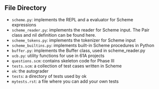 ## File Directory
- `scheme.py`: implements the REPL and a evaluator for Scheme expressions
- `scheme_reader.py`: implements the reader for Scheme input. The Pair class and nil definition can be found here.
- `scheme_tokens.py`: implements the tokenizer for Scheme input
- `scheme_builtins.py`: implements built-in Scheme procedures in Python
- `buffer.py`: implements the Buffer class, used in scheme_reader.py
- `ucb.py`: utility functions for use in 61A projects
- `questions.scm`: contains skeleton code for Phase III
- `tests.scm`: a collection of test cases written in Scheme
- `ok`: the autograder
- `tests`: a directory of tests used by ok
- `mytests.rst`: a file where you can add your own tests
